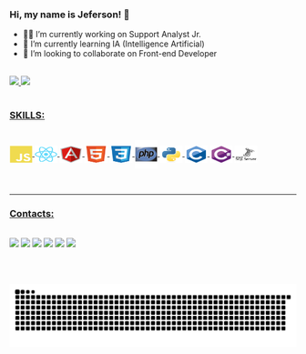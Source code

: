 ### Hi, my name is Jeferson! 👋

- 👨‍💻 I’m currently working on Support Analyst Jr.
- 🌱 I’m currently learning IA (Intelligence Artificial)
- 🔭 I’m looking to collaborate on Front-end Developer

<br>

<div>
  <a href="https://github.com/Jef-18">
  <img height="180em" src="https://github-readme-stats.vercel.app/api?username=Jef-18&show_icons=true&theme=dracula&include_all_commits=true&count_private=true"/>
  <img height="180em" src="https://github-readme-stats.vercel.app/api/top-langs/?username=Jef-18&layout=compact&langs_count=7&theme=dracula"/>
</div>

<br> 
  
 ### SKILLS:

 
</div>
<div style="display: inline_block"><br>
  <img align="center" alt="Jef-Js" height="30" width="40" src="https://raw.githubusercontent.com/devicons/devicon/master/icons/javascript/javascript-plain.svg"> 
  <img align="center" alt="Jef-React" height="30" width="40" src="https://raw.githubusercontent.com/devicons/devicon/master/icons/react/react-original.svg">
  <img align="center" alt="Jef-Angular" height="30" width="40" src="https://raw.githubusercontent.com/devicons/devicon/master/icons/angularjs/angularjs-original.svg">
  <img align="center" alt="Jef-HTML" height="30" width="40" src="https://raw.githubusercontent.com/devicons/devicon/master/icons/html5/html5-original.svg">
  <img align="center" alt="Jef-CSS" height="30" width="40" src="https://raw.githubusercontent.com/devicons/devicon/master/icons/css3/css3-original.svg">
  <img align="center" alt="Jef-PHP" height="50" width="40" src="https://raw.githubusercontent.com/devicons/devicon/master/icons/php/php-original.svg"/>
  <img align="center" alt="Jef-Python" height="30" width="40" src="https://raw.githubusercontent.com/devicons/devicon/master/icons/python/python-original.svg">
  <img align="center" alt="Jef-C" height="30" width="40" src="https://raw.githubusercontent.com/devicons/devicon/master/icons/c/c-original.svg">
  <img align="center" alt="Jef-Csharp" height="30" width="40" src="https://raw.githubusercontent.com/devicons/devicon/master/icons/csharp/csharp-original.svg">
  <img align="center" alt="Jef-SQL" height="30" width="40" src="https://github.com/devicons/devicon/blob/master/icons/microsoftsqlserver/microsoftsqlserver-plain-wordmark.svg">
</div>
  
<br><hr> 
  
 ### Contacts:

<br>
  
<div> 
  <a href="https://www.youtube.com/c/CompilandoArte/" target="_blank"><img src="https://img.shields.io/badge/YouTube-FF0000?style=for-the-badge&logo=youtube&logoColor=white" target="_blank"></a>
  <a href="https://www.instagram.com/compilando_arte/" target="_blank"><img src="https://img.shields.io/badge/-Instagram-%23E4405F?style=for-the-badge&logo=instagram&logoColor=white" target="_blank"></a>
 	<a href="https://www.twitch.tv/kwanza_games" target="_blank"><img src="https://img.shields.io/badge/Twitch-9146FF?style=for-the-badge&logo=twitch&logoColor=white" target="_blank"></a>
 <a href="https://web.whatsapp.com/send?phone=5511998897550" target="_blank"><img src="https://img.shields.io/badge/WhatsApp-25D366?style=for-the-badge&logo=whatsapp&logoColor=white" target="_blank"></a> 
  <a href = "mailto:jef.silva7@gmail.com"><img src="https://img.shields.io/badge/-Gmail-%23333?style=for-the-badge&logo=gmail&logoColor=white" target="_blank"></a>
  <a href="https://www.linkedin.com/in/jeferson-da-silva-almeida-266856155/" target="_blank"><img src="https://img.shields.io/badge/-LinkedIn-%230077B5?style=for-the-badge&logo=linkedin&logoColor=white" target="_blank"></a>
  
  
<br><br>
  
  ![Snake animation](https://github.com/Jef-18/Jef-18/blob/output/github-contribution-grid-snake.svg)
  
</div>
